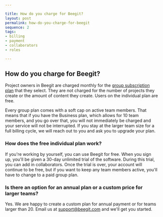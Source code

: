 ```yaml
---

title: How do you charge for Beegit?
layout: post
permalink: how-do-you-charge-for-beegit
sequence: 2
tags:
- billing
- payment
- collaborators
- roles

---
```


## How do you charge for Beegit?
Project owners in Beegit are charged monthly for the [group subscription plan](https://beegit.com/pricing) that they select. They are not charged for the number of projects they create or the amount of content they create. Users on the individual plan are free. 

Every group plan comes with a soft cap on active team members. That means that if you have the Business plan, which allows for 10 team members, and you go over that, you will not immediately be charged and your service will not be interrupted. If you stay at the larger team size for a full billing cycle, we will reach out to you and ask you to upgrade your plan.

### How does the free individual plan work? 
If you're working by yourself, you can use Beegit for free. When you sign up, you'll be given a 30-day unlimited trial of the software. During this trial, you can add in collaborators. Once the trial is over, your account will continue to be free, but if you want to keep any team members active, you'll have to change to a paid group plan. 

### Is there an option for an annual plan or a custom price for larger teams? 
Yes. We are happy to create a custom plan for annual payment or for teams larger than 20. Email us at [support@beegit.com](mailto:support@beegit.com) and we'll get you started. 
